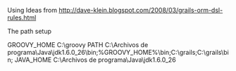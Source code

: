 Using Ideas from
http://dave-klein.blogspot.com/2008/03/grails-orm-dsl-rules.html

The path setup

GROOVY_HOME C:\groovy
PATH C:\Archivos de programa\Java\jdk1.6.0_26\bin;%GROOVY_HOME%\bin;C:\grails;C:\grails\bin;
JAVA_HOME  C:\Archivos de programa\Java\jdk1.6.0_26